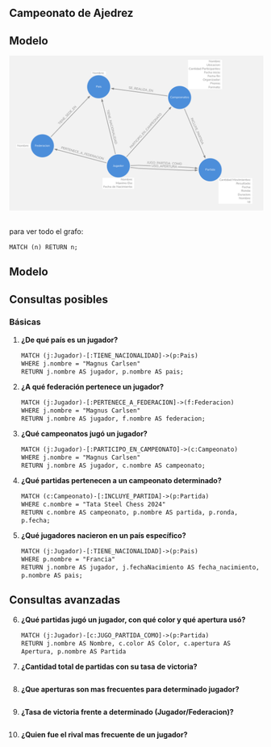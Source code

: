 
## Campeonato de Ajedrez

## Modelo

![alt text](image1.png)
## 

para ver todo el grafo:

```
MATCH (n) RETURN n;  
```

## Modelo

## Consultas posibles 
### Básicas

1. **¿De qué país es un jugador?**  
   ```
   MATCH (j:Jugador)-[:TIENE_NACIONALIDAD]->(p:Pais)
   WHERE j.nombre = "Magnus Carlsen"
   RETURN j.nombre AS jugador, p.nombre AS pais;
   ```

2. **¿A qué federación pertenece un jugador?**  
   ```
   MATCH (j:Jugador)-[:PERTENECE_A_FEDERACION]->(f:Federacion)
   WHERE j.nombre = "Magnus Carlsen"
   RETURN j.nombre AS jugador, f.nombre AS federacion;

   ```

3. **¿Qué campeonatos jugó un jugador?**
   ```
   MATCH (j:Jugador)-[:PARTICIPO_EN_CAMPEONATO]->(c:Campeonato)
   WHERE j.nombre = "Magnus Carlsen"
   RETURN j.nombre AS jugador, c.nombre AS campeonato;

   ```

4. **¿Qué partidas pertenecen a un campeonato determinado?**
   ```
   MATCH (c:Campeonato)-[:INCLUYE_PARTIDA]->(p:Partida)
   WHERE c.nombre = "Tata Steel Chess 2024"
   RETURN c.nombre AS campeonato, p.nombre AS partida, p.ronda, p.fecha;
   ```

5. **¿Qué jugadores nacieron en un país específico?**
   ```
   MATCH (j:Jugador)-[:TIENE_NACIONALIDAD]->(p:Pais)
   WHERE p.nombre = "Francia"
   RETURN j.nombre AS jugador, j.fechaNacimiento AS fecha_nacimiento, p.nombre AS pais;
   ```


## Consultas avanzadas 

6. **¿Qué partidas jugó un jugador, con qué color y qué apertura usó?**
   ```
   MATCH (j:Jugador)-[c:JUGO_PARTIDA_COMO]->(p:Partida)
   RETURN j.nombre AS Nombre, c.color AS Color, c.apertura AS Apertura, p.nombre AS Partida
   ```

7. **¿Cantidad total de partidas con su tasa de victoria?**
   ```
   
   ```

8. **¿Que aperturas son mas frecuentes para determinado jugador?**
   ```
   
   ```

9. **¿Tasa de victoria frente a determinado (Jugador/Federacion)?**
   ```
   
   ```

10. **¿Quien fue el rival mas frecuente de un jugador?**
   ```
   
   ```

